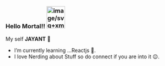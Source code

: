 ### Hello Mortal!! <img src="https://cdn.pixabay.com/photo/2016/08/16/10/18/dragon-1597583_960_720.png" width="50" height="60" alt="image/svg+xml"></img>
My self __JAYANT__ 👦
- I’m currently learning ...Reactjs 🤠.
- I love Nerding about Stuff so do connect if you are into it 😉.
<!--
**ryuk-jayant/ryuk-jayant** is a ✨ _special_ ✨ repository because its `README.md` (this file) appears on your GitHub profile.

Here are some ideas to get you started:

- 🔭 I’m currently working on ...
- 🌱 I’m currently learning ...
- 👯 I’m looking to collaborate on ...
- 🤔 I’m looking for help with ...
- 💬 Ask me about ...
- 📫 How to reach me: ...
- 😄 Pronouns: ...
- ⚡ Fun fact: ...
-->
